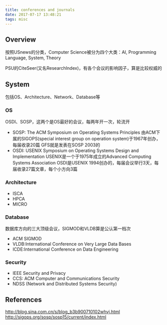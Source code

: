```yaml
---
title: conferences and journals
date: 2017-07-17 13:48:21
tags: misc
---
```


## Overview

按照USnews的分类，Computer Science被分为四个大类：AI, Programming Language, System, Theory

PSU的CiteSeer(又名ResearchIndex)，有各个会议的影响因子，算是比较权威的

## System

包括OS、Architecture、Network、Database等

### OS

OSDI、SOSP，这两个是OS最好的会议，每两年开一次，轮流开

- SOSP: The ACM Symposium on Operating Systems Principles
  由ACM下属的SIGOPS(special interest group on operation system)于1967年创办，每届收录20篇
  GFS就是发表在SOSP 2003的
- OSDI: USENIX Symposium on Operating Systems Design and Implementation
  USENIX是一个于1975年成立的Advanced Computing Systems Association
  OSDI是USENIX 1994创办的，每届会议举行3天，每届收录27篇文章，每个小方向3篇

### Architecture

- ISCA
- HPCA
- MICRO

### Database

数据库方向的三大顶级会议，SIGMOD和VLDB算是公认第一档次
- ACM SIGMOD
- VLDB:International Conference on Very Large Data Bases
- ICDE:International Conference on Data Engineering

### Security

- IEEE Security and Privacy
- CCS: ACM Computer and Communications Security
- NDSS (Network and Distributed Systems Security)

## References

http://blog.sina.com.cn/s/blog_b3b900710102whvj.html
http://sigops.org/sosp/sosp15/current/index.html
